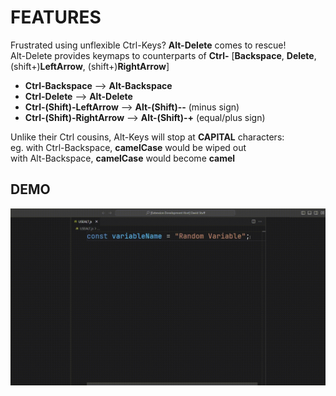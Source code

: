 # FEATURES

Frustrated using unflexible Ctrl-Keys? **Alt-Delete** comes to rescue!  
Alt-Delete provides keymaps to counterparts of **Ctrl-** [**Backspace**, **Delete**, (shift+)**LeftArrow**, (shift+)**RightArrow**]

- **Ctrl-Backspace** --> **Alt-Backspace**
- **Ctrl-Delete** --> **Alt-Delete**
- **Ctrl-(Shift)-LeftArrow** --> **Alt-(Shift)--** (minus sign)
- **Ctrl-(Shift)-RightArrow** --> **Alt-(Shift)-+** (equal/plus sign)

Unlike their Ctrl cousins, Alt-Keys will stop at **CAPITAL** characters:  
eg. with Ctrl-Backspace, **camelCase** would be wiped out  
 with Alt-Backspace, **camelCase** would become **camel**

## DEMO

![Demo](https://github.com/CarbonicSoda/vscode-alt-delete/blob/master/media/showcase.gif?raw=true)
